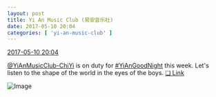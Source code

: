 ```yaml
---
layout: post
title: Yi An Music Club (易安音乐社)
date: 2017-05-10 20:04
categories: [ 'yi-an-music-club' ]
---
```


<div class="weibo-info">
  <a href="http://weibo.com/6094546964/F2uKpgnHt">2017-05-10 20:04</a>
</div>

[@YiAnMusicClub-ChiYi](http://weibo.com/u/6117581836) is on duty for [#YiAnGoodNight](http://weibo.com/p/10080892b104a59bff303ca883e7931b5b916e) this week. Let's listen to the shape of the world in the eyes of the boys. [❏ Link](http://m.ximalaya.com/78339006/sound/37588762)

<!-- more -->

![Image](http://wx4.sinaimg.cn/mw690/006Es64Agy1ffgiof3smmj31jk17uhdw.jpg)

